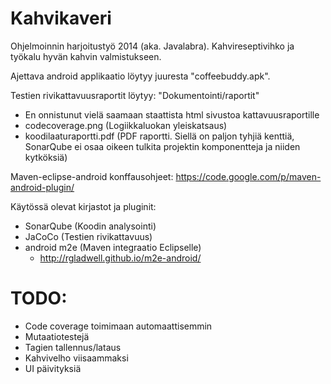 Kahvikaveri
===========

Ohjelmoinnin harjoitustyö 2014 (aka. Javalabra). Kahvireseptivihko ja työkalu hyvän kahvin valmistukseen.

Ajettava android applikaatio löytyy juuresta "coffeebuddy.apk".

Testien rivikattavuusraportit löytyy: "Dokumentointi/raportit"
- En onnistunut vielä saamaan staattista html sivustoa kattavuusraportille
- codecoverage.png (Logiikkaluokan yleiskatsaus)
- koodilaaturaportti.pdf (PDF raportti. Siellä on paljon tyhjiä kenttiä, SonarQube ei osaa oikeen tulkita projektin komponentteja ja niiden kytköksiä)

Maven-eclipse-android konffausohjeet:
https://code.google.com/p/maven-android-plugin/

Käytössä olevat kirjastot ja pluginit:
- SonarQube (Koodin analysointi)
- JaCoCo (Testien rivikattavuus)
- android m2e (Maven integraatio Eclipselle)
  - http://rgladwell.github.io/m2e-android/
  
TODO:
=====
- Code coverage toimimaan automaattisemmin
- Mutaatiotestejä
- Tagien tallennus/lataus
- Kahvivelho viisaammaksi
- UI päivityksiä
